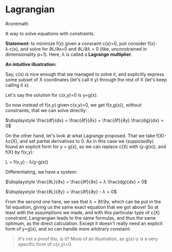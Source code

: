 # Lagrangian
#coremath

A way to solve equations with constraints.

**Statement:** to minimize f(x) given a consraint c(x)=0, just consider f(x)-λ∙c(x), and solve for ∂L/∂x=0 and ∂L/∂λ = 0 (like, unconstrained in dimensionality p+1). Here, λ is called a **Lagrange multiplier**.

**An intuitive illustration:**

Say, c(x) is nice enough that we managed to solve it, and explicitly express some subset of X coordinates (let's call it y) through the rest of X (let's keep calling it x). 

Let's say the solution for c(x,y)=0 is y=g(x).

So now instead of f(x,y) given c(x,y)=0, we get f(x,g(x)), without constraints, that we can solve directly:

$\displaystyle \frac{df}{dx} = \frac{∂f}{∂x} + \frac{∂f}{∂y} \frac{dg}{dx} = 0$

On the other hand, let's look at what Lagrange proposed. That we take f(X)-λc(X), and set partial derivatives to 0. As in this case we (supposedly) found an explicit form for y = g(x), so we can replace c(X) with (y-g(x)), and f(X) by f(x,y):

L = f(x,y) - λ(y-g(x))

Differentiating, we have a system:

$\displaystyle \frac{∂L}{∂x} = \frac{∂f}{∂x} + λ \frac{dg}{dx} = 0$

$\displaystyle \frac{∂L}{∂y} = \frac{∂f}{∂y} - λ = 0$

From the second one here, we see that λ = ∂f/∂y, which can be put in the 1st equation, giving us the same exact equation that we got above! So at least with the assumptions we made, and with this particular type of c(X) constraint, Langrangian leads to the same formulas, and thus the same optimum, as the direct calculation. Except it doesn't really need an explicit form of y=g(x), and so can handle more arbitrary constaint.

> It's not a proof tho, is it? More of an illustration, as g(x)-y is a very specific form of c(x,y)=0.